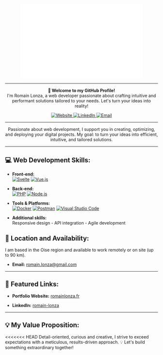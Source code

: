 <p align="center">
  <img src="./assets/img/RomainLONZA.png" alt="Romain Lonza" width="400" />
</p>

---

<p align="center">
  <strong>👋 Welcome to my GitHub Profile!</strong><br>
  I'm Romain Lonza, a web developer passionate about crafting intuitive and performant solutions tailored to your needs. Let's turn your ideas into reality!
</p>

<p align="center">
  <a href="https://romainlonza.fr/" target="_blank">
    <img src="https://img.shields.io/badge/Website-%236c63ff?style=for-the-badge&logo=medium&logoColor=white" alt="Website" />
  </a>
  <!-- <a href="https://github.com/RomainLNZ/RomainLNZ" target="_blank">
    <img src="https://img.shields.io/badge/Portfolio%20Repo-%23f0f5f9?style=for-the-badge&logo=github&logoColor=black" alt="Portfolio Repo" />
  </a> -->
  <a href="https://www.linkedin.com/in/romain-lonza/" target="_blank">
    <img src="https://img.shields.io/badge/LinkedIn-%230077b5?style=for-the-badge&logo=linkedin&logoColor=white" alt="LinkedIn" />
  </a>
  <a href="mailto:romain.lonza@gmail.com">
    <img src="https://img.shields.io/badge/Email-%23D14836?style=for-the-badge&logo=gmail&logoColor=white" alt="Email" />
  </a>
  <!-- <a href="tel:+">
    <img src="https://img.shields.io/badge/Call%20Me-%2352616b?style=for-the-badge&logo=phone&logoColor=white" alt="Phone" />
  </a> -->
</p>

---

<p align="center">
  Passionate about web development, I support you in creating, optimizing, and deploying your digital projects. My goal: to turn your ideas into efficient, intuitive, and tailored solutions.
</p>

---

## 💻 Web Development Skills:

<p>

- **Front-end:**  
  <a href="https://svelte.dev/"><img src="https://img.shields.io/badge/Svelte-%23FF3E00?style=for-the-badge&logo=svelte&logoColor=white" alt="Svelte" /></a>
  <a href="https://vuejs.org/"><img src="https://img.shields.io/badge/Vue.js-%234FC08D?style=for-the-badge&logo=vue.js&logoColor=white" alt="Vue.js" /></a>


- **Back-end:**  
  <a href="https://www.php.net/"><img src="https://img.shields.io/badge/PHP-%23777BB4?style=for-the-badge&logo=php&logoColor=white" alt="PHP" /></a>
  <a href="https://nodejs.org/"><img src="https://img.shields.io/badge/Node.js-%23339933?style=for-the-badge&logo=node.js&logoColor=white" alt="Node.js" /></a>
  
  
- **Tools & Platforms:**  
  <a href="https://www.docker.com/"><img src="https://img.shields.io/badge/Docker-%232496ED?style=for-the-badge&logo=docker&logoColor=white" alt="Docker" /></a>
  <a href="https://www.postman.com/"><img src="https://img.shields.io/badge/Postman-%23FF6C37?style=for-the-badge&logo=postman&logoColor=white" alt="Postman" /></a>
  <a href="https://code.visualstudio.com/"><img src="https://img.shields.io/badge/Visual%20Studio%20Code-%23007ACC?style=for-the-badge&logo=visual-studio-code&logoColor=white" alt="Visual Studio Code" />
</a>
</p>

- **Additional skills:**  
  Responsive design - API integration - Agile development

## 📍 Location and Availability:

I am based in the Oise region and available to work remotely or on site (up to 90 km).

- **Email:** [romain.lonza@gmail.com](mailto:romain.lonza@gmail.com)  
---

## 📂 Featured Links:

- **Portfolio Website:** [romainlonza.fr](https://romainlonza.fr/)  
<!-- - **Portfolio Repository:** [GitHub Repo](https://github.com/RomainLNZ/RomainLNZ)   -->
- **LinkedIn:** [romain-lonza](https://www.linkedin.com/in/romain-lonza/)  

---

## 💡 My Value Proposition:

<<<<<<< HEAD
Detail-oriented, curious and creative, I strive to exceed expectations with a meticulous, results-driven approach. 💡 Let's build something extraordinary together!
